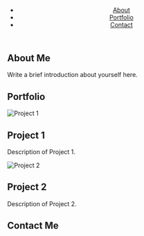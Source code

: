 <!DOCTYPE html>
<html lang="en">
<head>
    <meta charset="UTF-8">
    <meta name="viewport" content="width=device-width, initial-scale=1.0">
    <title>Your Portfolio</title>
    <link rel="stylesheet" href="styles.css">
</head>
<body>
    <header>
        <nav>
            <ul>
                <li><a href="#about">About</a></li>
                <li><a href="#portfolio">Portfolio</a></li>
                <li><a href="#contact">Contact</a></li>
            </ul>
        </nav>
    </header>
    <section id="about">
        <h1>About Me</h1>
        <p>Write a brief introduction about yourself here.</p>
    </section>
    <section id="portfolio">
        <h1>Portfolio</h1>
        <!-- Add your project items here -->
        <div class="project">
            <img src="project1.jpg" alt="Project 1">
            <h2>Project 1</h2>
            <p>Description of Project 1.</p>
        </div>
        <div class="project">
            <img src="project2.jpg" alt="Project 2">
            <h2>Project 2</h2>
            <p>Description of Project 2.</p>
        </div>
    </section>
    <section id="contact">
        <h1>Contact Me</h1>
        <!-- Add your contact form or information here -->
    </section>
</body>
</html>
